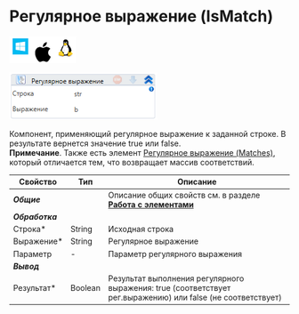 # Регулярное выражение (IsMatch)

![](<../../../../.gitbook/assets/image (100) (1) (1) (1) (1) (1) (1) (10) (213).png>)

![](<../../../../.gitbook/assets/image (264).png>)

Компонент, применяющий регулярное выражение к заданной строке. В результате вернется значение true или false.\
**Примечание**. Также есть элемент [Регулярное выражение (Matches)](https://docs.primo-rpa.ru/primo-rpa/g_elements/osnovnye-elementy/els_data/els_data_strings/el_stringmatches), который отличается тем, что возвращает массив соответствий.

| Свойство    | Тип     | Описание                                   |
| ----------- | ------- | ------------------------------------------ |
| ***Общие*** |   | Описание общих свойств см. в разделе [**Работа с элементами**](https://docs.primo-rpa.ru/primo-rpa/primo-studio/process/elements) |
| ***Обработка*** |   |    | 
| Строка\*    | String  | Исходная строка                            |
| Выражение\* | String  | Регулярное выражение                       |
| Параметр    | -       | Параметр регулярного выражения             |
| ***Вывод*** |   |    | 
| Результат\* | Boolean | Результат выполнения регулярного выражения: true (соответствует рег.выражению) или false (не соответствует) |
